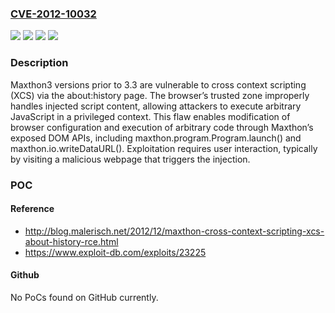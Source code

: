 ### [CVE-2012-10032](https://cve.mitre.org/cgi-bin/cvename.cgi?name=CVE-2012-10032)
![](https://img.shields.io/static/v1?label=Product&message=Maxthon3%20Browser&color=blue)
![](https://img.shields.io/static/v1?label=Version&message=3.1.7%20build%20600%20&color=brightgreen)
![](https://img.shields.io/static/v1?label=Vulnerability&message=CWE-79%20Improper%20Neutralization%20of%20Input%20During%20Web%20Page%20Generation%20(XSS%20or%20'Cross-site%20Scripting')&color=brightgreen)
![](https://img.shields.io/static/v1?label=Vulnerability&message=CWE-94%20Improper%20Control%20of%20Generation%20of%20Code%20('Code%20Injection')&color=brightgreen)

### Description

Maxthon3 versions prior to 3.3 are vulnerable to cross context scripting (XCS) via the about:history page. The browser’s trusted zone improperly handles injected script content, allowing attackers to execute arbitrary JavaScript in a privileged context. This flaw enables modification of browser configuration and execution of arbitrary code through Maxthon’s exposed DOM APIs, including maxthon.program.Program.launch() and maxthon.io.writeDataURL(). Exploitation requires user interaction, typically by visiting a malicious webpage that triggers the injection.

### POC

#### Reference
- http://blog.malerisch.net/2012/12/maxthon-cross-context-scripting-xcs-about-history-rce.html
- https://www.exploit-db.com/exploits/23225

#### Github
No PoCs found on GitHub currently.

